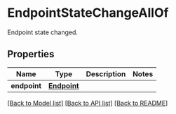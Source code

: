 # EndpointStateChangeAllOf

Endpoint state changed.
## Properties
Name | Type | Description | Notes
------------ | ------------- | ------------- | -------------
**endpoint** | [**Endpoint**](Endpoint.md) |  | 

[[Back to Model list]](../README.md#documentation-for-models) [[Back to API list]](../README.md#documentation-for-api-endpoints) [[Back to README]](../README.md)


